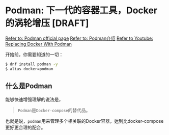 # Podman: 下一代的容器工具，Docker的涡轮增压 [DRAFT]

[Refer to: Podman official page](https://podman.io/)
[Refer to: Podman介绍](https://igene.tw/podman-intro)
[Refer to Youtube: Replacing Docker With Podman](https://www.youtube.com/watch?v=N0hSn5EwW8w)

开始前，你需要知道的一切：
```sh
$ dnf install podman -y
$ alias docker=podman
```

## 什么是Podman

能够快速增强理解的说法是，
> `Podman`是`Docker-compose`的替代品。

也就是说，`podman`用来管理多个相关联的Docker容器，达到比docker-compose更好更合理的配合。

